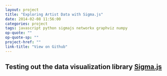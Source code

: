 ```yaml
---
layout: project
title: "Exploring Artist Data with Sigma.js"
date: 2014-02-08 11:56:00
categories: project
tags: javascript python sigmajs networkx graphviz numpy
op-quote: ""
op-quote-sp: ""
project-href: ""
link-title: "View on Github"
---
```


## Testing out the data visualization library [Sigma.js](http://sigmajs.org/)

<div id="graph-container"></div>
<!-- START SIGMA IMPORTS -->
<script src="../scripts/sigma-js/sigma.core.js"></script>
<script src="../scripts/sigma-js/conrad.js"></script>
<script src="../scripts/sigma-js/utils/sigma.utils.js"></script>
<script src="../scripts/sigma-js/utils/sigma.polyfills.js"></script>
<script src="../scripts/sigma-js/sigma.settings.js"></script>
<script src="../scripts/sigma-js/classes/sigma.classes.dispatcher.js"></script>
<script src="../scripts/sigma-js/classes/sigma.classes.configurable.js"></script>
<script src="../scripts/sigma-js/classes/sigma.classes.graph.js"></script>
<script src="../scripts/sigma-js/classes/sigma.classes.camera.js"></script>
<script src="../scripts/sigma-js/classes/sigma.classes.quad.js"></script>
<script src="../scripts/sigma-js/captors/sigma.captors.mouse.js"></script>
<script src="../scripts/sigma-js/captors/sigma.captors.touch.js"></script>
<script src="../scripts/sigma-js/renderers/sigma.renderers.canvas.js"></script>
<script src="../scripts/sigma-js/renderers/sigma.renderers.webgl.js"></script>
<script src="../scripts/sigma-js/renderers/sigma.renderers.def.js"></script>
<script src="../scripts/sigma-js/renderers/webgl/sigma.webgl.nodes.def.js"></script>
<script src="../scripts/sigma-js/renderers/webgl/sigma.webgl.nodes.fast.js"></script>
<script src="../scripts/sigma-js/renderers/webgl/sigma.webgl.edges.def.js"></script>
<script src="../scripts/sigma-js/renderers/webgl/sigma.webgl.edges.fast.js"></script>
<script src="../scripts/sigma-js/renderers/webgl/sigma.webgl.edges.arrow.js"></script>
<script src="../scripts/sigma-js/renderers/canvas/sigma.canvas.labels.def.js"></script>
<script src="../scripts/sigma-js/renderers/canvas/sigma.canvas.hovers.def.js"></script>
<script src="../scripts/sigma-js/renderers/canvas/sigma.canvas.nodes.def.js"></script>
<script src="../scripts/sigma-js/renderers/canvas/sigma.canvas.edges.def.js"></script>
<script src="../scripts/sigma-js/renderers/canvas/sigma.canvas.edges.arrow.js"></script>
<script src="../scripts/sigma-js/middlewares/sigma.middlewares.rescale.js"></script>
<script src="../scripts/sigma-js/middlewares/sigma.middlewares.copy.js"></script>
<script src="../scripts/sigma-js/misc/sigma.misc.animation.js"></script>
<script src="../scripts/sigma-js/misc/sigma.misc.bindEvents.js"></script>
<script src="../scripts/sigma-js/misc/sigma.misc.drawHovers.js"></script>
<!-- END SIGMA IMPORTS -->
<script src="../scripts/sigma-js/plugins/sigma.parsers.json/sigma.parsers.json.js"></script>
<script>
  sigma.parsers.json('data/coords_formatted.json', {
    container: 'graph-container'
  });
</script>
